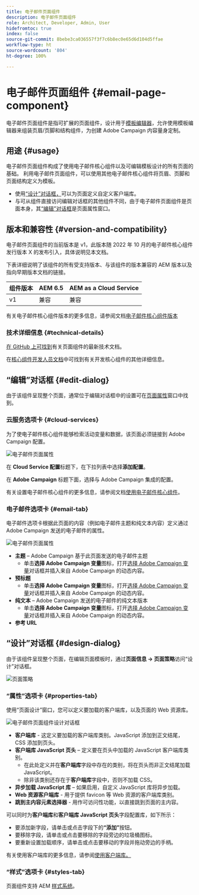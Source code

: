 ```yaml
---
title: 电子邮件页面组件
description: 电子邮件页面组件
role: Architect, Developer, Admin, User
hidefromtoc: true
index: false
source-git-commit: 8bebe3ca036557f3f7c6b8ec0e65d6d104d5ffae
workflow-type: ht
source-wordcount: '804'
ht-degree: 100%

---
```



# 电子邮件页面组件 {#email-page-component}

电子邮件页面组件是指可扩展的页面组件，设计用于[模板编辑器](https://experienceleague.adobe.com/docs/experience-manager-cloud-service/sites/authoring/features/templates.html?lang=zh-Hans)，允许使用模板编辑器来组装页眉/页脚和结构组件，为创建 Adobe Campaign 内容量身定制。

## 用途 {#usage}

电子邮件页面组件构成了使用电子邮件核心组件以及可编辑模板设计的所有页面的基础。 利用电子邮件页面组件，可以使用其他电子邮件核心组件将页眉、页脚和页面结构定义为模板。

* 使用[“设计”对话框，](#design-dialog)可以为页面定义自定义客户端库。
* 与可从组件直接访问编辑对话框的其他组件不同，由于电子邮件页面组件是页面本身，其[“编辑”对话框](#edit-dialog)是页面属性窗口。

## 版本和兼容性 {#version-and-compatibility}

电子邮件页面组件的当前版本是 v1，此版本随 2022 年 10 月的电子邮件核心组件发行版本 X 的发布引入，具体说明见本文档。

下表详细说明了该组件的所有受支持版本、与该组件的版本兼容的 AEM 版本以及指向早期版本文档的链接。

| 组件版本 | AEM 6.5 | AEM as a Cloud Service |
|---|---|---|
| v1 | 兼容 | 兼容 |

有关电子邮件核心组件版本的更多信息，请参阅文档[电子邮件核心组件版本](/help/email/versions.md)

### 技术详细信息 {#technical-details}

[在 GitHub 上可找到](https://adobe.com/go/aem_cmp_tech_email_page_v1_cn)有关页面组件的最新技术文档。

在[核心组件开发人员文档](/help/developing/overview.md)中可找到有关开发核心组件的其他详细信息。

## “编辑”对话框 {#edit-dialog}

由于该组件呈现整个页面，通常位于编辑对话框中的设置可在[页面属性](https://experienceleague.adobe.com/docs/experience-manager-cloud-service/sites/authoring/fundamentals/page-properties.html)窗口中找到。

### 云服务选项卡 {#cloud-services}

为了使电子邮件核心组件能够检索活动变量和数据，该页面必须链接到 Adobe Campaign 配置。

![电子邮件页面属性](/help/email/assets/email-page-properties.png)

在 **Cloud Service 配置**&#x200B;标题下，在下拉列表中选择&#x200B;**添加配置**。

在 **Adobe Campaign** 标题下面，选择与 Adobe Campaign 集成的配置。

有关设置电子邮件核心组件的更多信息，请参阅文档[使用电子邮件核心组件](/help/email/using.md)。

### 电子邮件选项卡 {#email-tab}

电子邮件选项卡根据此页面的内容（例如电子邮件主题和纯文本内容）定义通过 Adobe Campaign 发送的电子邮件的属性。

![电子邮件页面属性](/help/email/assets/email-page-properties-email.png)

* **主题** – Adobe Campaign 基于此页面发送的电子邮件主题
   * 单击&#x200B;**选择 Adobe Campaign 变量**&#x200B;图标，打开[选择 Adobe Campaign 变量](/help/email/campaign-variables.md)对话框并插入来自 Adobe Campaign 的动态内容。
* **预标题**
   * 单击&#x200B;**选择 Adobe Campaign 变量**&#x200B;图标，打开[选择 Adobe Campaign 变量](/help/email/campaign-variables.md)对话框并插入来自 Adobe Campaign 的动态内容。
* **纯文本** – Adobe Campaign 发送的电子邮件的纯文本版本
   * 单击&#x200B;**选择 Adobe Campaign 变量**&#x200B;图标，打开[选择 Adobe Campaign 变量](/help/email/campaign-variables.md)对话框并插入来自 Adobe Campaign 的动态内容。
* **参考 URL**

## “设计”对话框 {#design-dialog}

由于该组件呈现整个页面，在编辑页面模板时，通过&#x200B;**页面信息 -> 页面策略**&#x200B;访问“设计”对话框。

![页面策略](/help/assets/page-policy.png)

### “属性”选项卡 {#properties-tab}

使用“页面设计”窗口，您可以定义要加载的客户端库，以及页面的 Web 资源库。

![电子邮件页面组件设计对话框](/help/email/assets/email-page-design.png)

* **客户端库** - 这定义要加载的客户端库类别。JavaScript 添加到正文结尾，CSS 添加到页头。
* **客户端库 JavaScript 页头** – 定义要在页头中加载的 JavaScript 客户端库类别。
   * 在此处定义并在&#x200B;**客户端库**&#x200B;字段中存在的类别，将在页头而非正文结尾加载 JavaScript。
   * 除非该类别还存在于&#x200B;**客户端库**&#x200B;字段中，否则不加载 CSS。
* **异步加载 JavaScript 库** – 如果启用，自定义 JavaScript 库将异步加载。
* **Web 资源客户端库** - 用于提供 favicon 等 Web 资源的客户端库类别。
* **跳到主内容元素选择器** - 用作可访问性功能，以直接跳到页面的主内容。

可以同时为&#x200B;**客户端库**&#x200B;和&#x200B;**客户端库 JavaScript 页头**&#x200B;字段配置库，如下所示：

* 要添加新字段，请单击或点击字段下的&#x200B;**“添加”**&#x200B;按钮。
* 要移除字段，请单击或点击要移除的字段旁边的垃圾桶图标。
* 要重新设置加载顺序，请单击或点击要移动的字段并拖动旁边的手柄。

有关使用客户端库的更多信息，请参阅[使用客户端库。](https://helpx.adobe.com/cn/experience-manager/6-5/sites/developing/using/clientlibs.html)

### “样式”选项卡 {#styles-tab}

页面组件支持 AEM [样式系统](/help/get-started/authoring.md#component-styling)。
